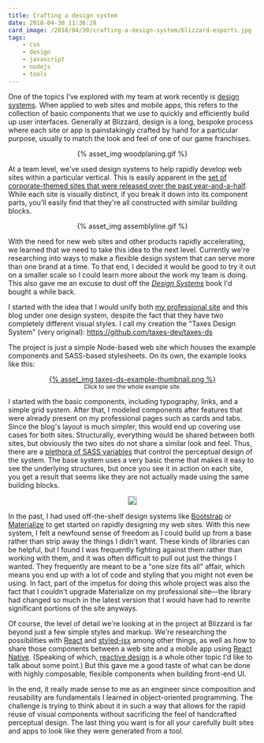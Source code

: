 ```yaml
---
title: Crafting a design system
date: 2018-04-30 11:36:28
card_image: /2018/04/30/crafting-a-design-system/blizzard-esports.jpg
tags:
    - css
    - design
    - javascript
    - nodejs
    - tools
---
```

One of the topics I've explored with my team at work recently is [design systems](https://forumone.com/ideas/what-is-design-system). When applied to web sites and mobile apps, this refers to the collection of basic components that we use to quickly and efficiently build up user interfaces. Generally at Blizzard, design is a long, bespoke process where each site or app is painstakingly crafted by hand for a particular purpose, usually to match the look and feel of one of our game franchises.

<p style="text-align:center">{% asset_img woodplaning.gif %}</p>

At a team level, we've used design systems to help rapidly develop web sites within a particular vertical. This is easily apparent in the [set of corporate-themed sites that were released over the past year-and-a-half](https://havisullivan.com/portfolio/blizzard-rebrand). While each site is visually distinct, if you break it down into its component parts, you'll easily find that they're all constructed with similar building blocks.
<!-- more -->

<p style="text-align:center">{% asset_img assemblyline.gif %}</p>

With the need for new web sites and other products rapidly accelerating, we learned that we need to take this idea to the next level. Currently we're researching into ways to make a flexible design system that can serve more than one brand at a time. To that end, I decided it would be good to try it out on a smaller scale so I could learn more about the work my team is doing. This also gave me an excuse to dust off the [_Design Systems_](https://www.smashingmagazine.com/printed-books/design-systems/) book I'd bought a while back.

I started with the idea that I would unify both [my professional site](https://havisullivan.com) and this blog under one design system, despite the fact that they have two completely different visual styles. I call my creation the "Taxes Design System" (very original): https://github.com/taxes-dev/taxes-ds

The project is just a simple Node-based web site which houses the example components and SASS-based stylesheets. On its own, the example looks like this:

<p style="text-align:center"><a href="{% asset_path taxes-ds-example.png %}" target="_blank">{% asset_img taxes-ds-example-thumbnail.png %}</a><br><small>Click to see the whole example site.</small></p>

I started with the basic components, including typography, links, and a simple grid system. After that, I modeled components after features that were already present on my professional pages such as cards and tabs. Since the blog's layout is much simpler, this would end up covering use cases for both sites. Structurally, everything would be shared between both sites, but obviously the two sites do not share a similar look and feel. Thus, there are a [plethora of SASS variables](https://github.com/taxes-dev/taxes-ds/blob/master/sass/components/_variables.scss) that control the perceptual design of the system. The base system uses a very basic theme that makes it easy to see the underlying structures, but once you see it in action on each site, you get a result that seems like they are not actually made using the same building blocks.

<p style="text-align:center"><img src="{% asset_path side-by-side.jpg %}" style="border:1px solid rgba(0,0,0,0.3)"></p>

In the past, I had used off-the-shelf design systems like [Bootstrap](https://getbootstrap.com/) or [Materialize](http://materializecss.com/) to get started on rapidly designing my web sites. With this new system, I felt a newfound sense of freedom as I could build up from a base rather than strip away the things I didn't want. These kinds of libraries can be helpful, but I found I was frequently fighting against them rather than working with them, and it was often difficult to pull out just the things I wanted. They frequently are meant to be a "one size fits all" affair, which means you end up with a lot of code and styling that you might not even be using. In fact, part of the impetus for doing this whole project was also the fact that I couldn't upgrade Materialize on my professional site&mdash;the library had changed so much in the latest version that I would have had to rewrite significant portions of the site anyways.

Of course, the level of detail we're looking at in the project at Blizzard is far beyond just a few simple styles and markup. We're researching the possibilities with [React](https://reactjs.org/) and [styled-jsx](https://github.com/zeit/styled-jsx) among other things, as well as how to share those components between a web site and a mobile app using [React Native](http://www.reactnative.com/). (Speaking of which, [reactive design](https://www.reactivemanifesto.org/) is a whole other topic I'd like to talk about some point.) But this gave me a good taste of what can be done with highly composable, flexible components when building front-end UI.

In the end, it really made sense to me as an engineer since composition and reusability are fundamentals I learned in object-oriented programming. The challenge is trying to think about it in such a way that allows for the rapid reuse of visual components without sacrificing the feel of handcrafted perceptual design. The last thing you want is for all your carefully built sites and apps to look like they were generated from a tool.